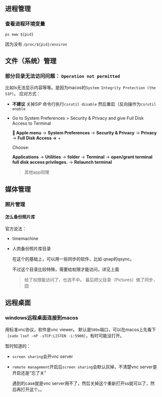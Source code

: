 

## 进程管理

### 查看进程环境变量

`ps eww ${pid}`

因为没有 `/proc/${pid}/environ`



## 文件（系统）管理



### 部分目录无法访问问题： `Operation not permitted`

比如ls无法显示内容等等。是因为macos的`System Integrity Protection (the SIP)`。
应对方式：

* **不建议** 关掉SIP
  命令行执行`csrutil disable` 然后重启（反向操作为`csrutil enable`

* Go to System Preferences > Security & Privacy and give Full Disk Access to Terminal

  ** Apple menu** -> **System Preferences** -> **Security & Privacy** -> **Privacy** -> **Full Disk Access ->** +

  Choose:

  **Applications** -> **Utilities** -> **folder** -> **Terminal** -> **open/grant terminal full disk access privileges.** -> **Relaunch terminal**

  > 其他app同理



## 媒体管理



### 照片管理



#### 怎么备份照片库

官方说法：

* timemachine

* 人肉备份照片库目录

  在这个的基础上，可以用一些同步的软件，比如 qnap的qsync。

  不过这个目录比较特殊，需要给权限才能访问，详见上面
  
  > 给了权限能访问了，也选不中。 最后把父目录（Pictures）做了同步，囧



## 远程桌面



### windows远程桌面连接到macos



用标准vnc协议，软件是vnc viewer。 默认是`509x`端口，可以在macos上先看下（`sudo lsof -nP -sTCP:LISTEN -i:5900`），有时可能没打开。

暂时知道的：

* `screen sharing`会开vnc server

* `remote management`开启后`screen sharing`会默认灰掉，不清楚vnc server是开启还是“忘了关”

  遇到的case就是vnc server用不了，然后关掉这个重新打开ss就可以了，然后再打开这个。。





